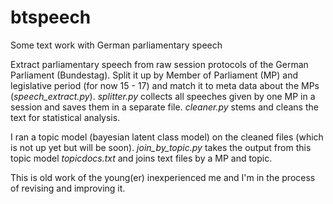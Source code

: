 # btspeech
Some text work with German parliamentary speech  

Extract parliamentary speech from raw session protocols of the German Parliament (Bundestag). Split it up by Member of Parliament (MP) and legislative period (for now 15 - 17) and match it to meta data about the MPs (*speech_extract.py*).
*splitter.py* collects all speeches given by one MP in a session and saves them in a separate file. *cleaner.py* stems and cleans the text for statistical analysis. 

I ran a topic model (bayesian latent class model) on the cleaned files (which is not up yet but will be soon). *join_by_topic.py* takes the output from this topic model *topicdocs.txt* and joins text files by a MP and topic.

This is old work of the young(er) inexperienced me and I'm in the process of revising and improving it.
